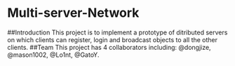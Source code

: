 # Multi-server-Network
##Introduction
This project is to implement a prototype of ditributed servers on which clients can register, login and broadcast objects to all the other clients.
##Team
This project has 4 collaborators including: @dongjize, @mason1002, @Lo1nt, @GatoY.


